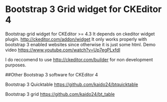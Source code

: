# Bootstrap 3 Grid widget for CKEditor 4
Bootstrap grid widget for CKEditor >= 4.3
It depends on ckeditor widget plugin. http://ckeditor.com/addon/widget
It only works properly with bootstrap 3 enabled websites since otherwise it is just some html.
Demo video https://www.youtube.com/watch?v=Up7egPLxfdI

I do reccomend to use http://ckeditor.com/builder for non development purposes.

##Other Bootstrap 3 software for CKEditor 4

Bootstrap 3 Quicktable https://github.com/kaido24/btquicktable

Bootstrap 3 grid https://github.com/kaido24/bt_table
